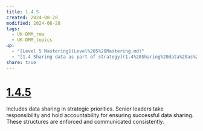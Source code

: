 ```yaml
---
title: 1.4.5
created: 2024-08-28
modified: 2024-08-28
tags:
  - UK-DMM_row
  - UK-DMM_topics
up:
  - "[Level 5 Mastering](Level%205%20Mastering.md)"
  - "[1.4 Sharing data as part of strategy](1.4%20Sharing%20data%20as%20part%20of%20strategy.md)"
share: true
---
```

# [1.4.5](1.4.5.md)

Includes data sharing in strategic priorities. Senior leaders take responsibility and hold accountability for ensuring successful data sharing. These structures are enforced and communicated consistently.
